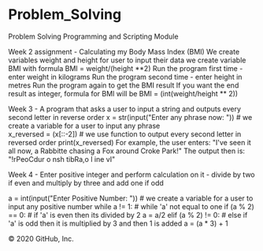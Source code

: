 # Problem_Solving

Problem Solving Programming and Scripting Module

Week 2 assignment - Calculating my Body Mass Index (BMI)
We create variables weight and height for user to input their data
we create variable BMI with formula BMI = weight/(height **2)
Run the program first time - enter weight in kilograms 
Run the program second time - enter height in metres 
Run the program again to get the BMI result 
If you want the end result as integer, formula for BMI will be BMI = (int(weight/height ** 2))

Week 3 - A program that asks a user to input a string and outputs every second letter in reverse order
x = str(input("Enter any phrase now: "))   # we create a variable for a user to input any phrase  
x_reversed = (x[::-2])                     # we use function to output every second letter in reversed order
print(x_reversed)
For example, the user enters: "I've seen it all now, a Rabbitte chasing a Fox around Croke Park!"
The output then is: "!rPeoCdur o  nsh tibRa,o l ine vI"

Week 4 - Enter positive integer and perform calculation on it - divide by two if even and multiply by three and add one if odd

a = int(input("Enter Positive Number: "))   # we create a variable for a user to input any positive number
while a != 1:                        # while 'a' not equal to one
    if (a % 2) == 0:                 # if 'a' is even then its divided by 2
        a = a/2
    elif (a % 2) != 0:               # else if 'a' is odd then it is multiplied by 3 and then 1 is added
        a = (a * 3) + 1
 
       
© 2020 GitHub, Inc.

